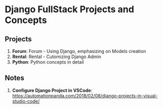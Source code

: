 # Django FullStack Projects and Concepts

## Projects
1. **Forum**: Forum - Using Django, emphasizing on Models creation
2. **Rental**: Rental - Cutomizing Django Admin
3. **Python**: Python concepts in detail

## Notes
1. **Configure Django Project in VSCode**: 
https://automationpanda.com/2018/02/08/django-projects-in-visual-studio-code/